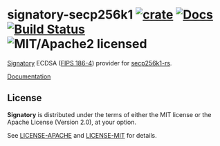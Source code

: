 # signatory-secp256k1 [![crate][crate-image]][crate-link] [![Docs][docs-image]][docs-link] [![Build Status][build-image]][build-link] ![MIT/Apache2 licensed][license-image]

[Signatory] ECDSA ([FIPS 186-4]) provider for [secp256k1-rs].

[Documentation](https://docs.rs/signatory/)

[Signatory]: https://github.com/iqlusioninc/signatory
[FIPS 186-4]: https://csrc.nist.gov/publications/detail/fips/186/4/final
[secp256k1-rs]: https://github.com/rust-bitcoin/rust-secp256k1/

## License

**Signatory** is distributed under the terms of either the MIT license or the
Apache License (Version 2.0), at your option.

See [LICENSE-APACHE](LICENSE-APACHE) and [LICENSE-MIT](LICENSE-MIT) for details.

[crate-image]: https://img.shields.io/crates/v/signatory-secp256k1.svg
[crate-link]: https://crates.io/crates/signatory-secp256k1
[docs-image]: https://docs.rs/signatory-secp256k1/badge.svg
[docs-link]: https://docs.rs/signatory-secp256k1/
[build-image]: https://github.com/iqlusioninc/signatory/workflows/Rust/badge.svg?branch=develop&event=push
[build-link]: https://github.com/iqlusioninc/signatory/actions
[license-image]: https://img.shields.io/badge/license-MIT/Apache2.0-blue.svg
